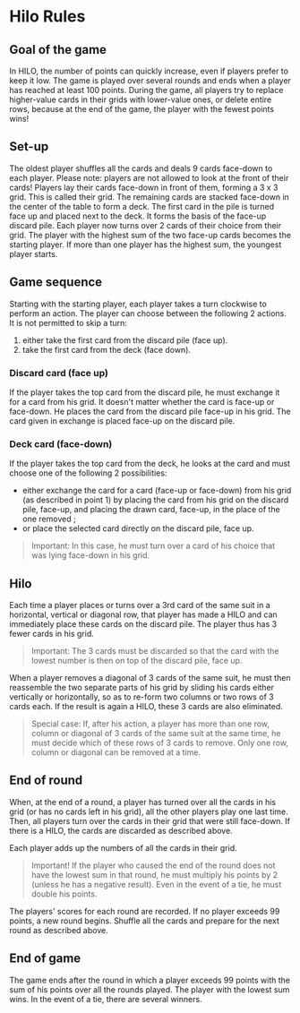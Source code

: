 # Hilo Rules

## Goal of the game

In HILO, the number of points can quickly increase, even if players prefer to keep it low. The game is played over several rounds and ends when a player has reached at least 100 points. During the game, all players try to replace higher-value cards in their grids with lower-value ones, or delete entire rows, because at the end of the game, the player with the fewest points wins!

## Set-up

The oldest player shuffles all the cards and deals 9 cards face-down to each player. Please note: players are not allowed to look at the front of their cards! Players lay their cards face-down in front of them, forming a 3 x 3 grid. This is called their grid. The remaining cards are stacked face-down in the center of the table to form a deck. The first card in the pile is turned face up and placed next to the deck. It forms the basis of the face-up discard pile. Each player now turns over 2 cards of their choice from their grid. The player with the highest sum of the two face-up cards becomes the starting player. If more than one player has the highest sum, the youngest player starts.

## Game sequence

Starting with the starting player, each player takes a turn clockwise to perform an action. The player can choose between the following 2 actions. It is not permitted to skip a turn:
1. either take the first card from the discard pile (face up).
2. take the first card from the deck (face down).

### Discard card (face up)

If the player takes the top card from the discard pile, he must exchange it for a card from his grid. It doesn't matter whether the card is face-up or face-down. He places the card from the discard pile face-up in his grid. The card given in exchange is placed face-up on the discard pile.

### Deck card (face-down)

If the player takes the top card from the deck, he looks at the card and must choose one of the following 2 possibilities:
- either exchange the card for a card (face-up or face-down) from his grid (as described in point 1) by placing the card from his grid on the discard pile, face-up, and placing the drawn card, face-up, in the place of the one removed ;
- or place the selected card directly on the discard pile, face up.

> Important: In this case, he must turn over a card of his choice that was lying face-down in his grid.

## Hilo

Each time a player places or turns over a 3rd card of the same suit in a horizontal, vertical or diagonal row, that player has made a HILO and can immediately place these cards on the discard pile. The player thus has 3 fewer cards in his grid.

> Important: The 3 cards must be discarded so that the card with the lowest number is then on top of the discard pile, face up.

When a player removes a diagonal of 3 cards of the same suit, he must then reassemble the two separate parts of his grid by sliding his cards either vertically or horizontally, so as to re-form two columns or two rows of 3 cards each. If the result is again a HILO, these 3 cards are also eliminated.

> Special case: If, after his action, a player has more than one row, column or diagonal of 3 cards of the same suit at the same time, he must decide which of these rows of 3 cards to remove. Only one row, column or diagonal can be removed at a time.

## End of round

When, at the end of a round, a player has turned over all the cards in his grid (or has no cards left in his grid), all the other players play one last time. Then, all players turn over the cards in their grid that were still face-down. If there is a HILO, the cards are discarded as described above.

Each player adds up the numbers of all the cards in their grid.

> Important! If the player who caused the end of the round does not have the lowest sum in that round, he must multiply his points by 2 (unless he has a negative result). Even in the event of a tie, he must double his points.

The players' scores for each round are recorded. If no player exceeds 99 points, a new round begins. Shuffle all the cards and prepare for the next round as described above.

## End of game

The game ends after the round in which a player exceeds 99 points with the sum of his points over all the rounds played. The player with the lowest sum wins. In the event of a tie, there are several winners.
